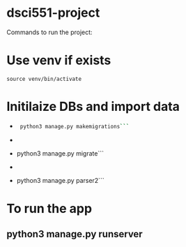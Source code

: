 # dsci551-project

Commands to run the project:
# Use venv if exists

```source venv/bin/activate```

# Initilaize DBs and import data

- ```bash
   python3 manage.py makemigrations```
- ```bash
- python3 manage.py migrate```
- ```bash
- python3 manage.py parser2```

# To run the app

## python3 manage.py runserver
